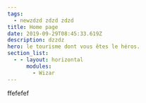 ```yaml
---
tags:
  - newzdzd zdzd zdzd
title: Home page
date: 2019-09-29T08:45:33.619Z
description: dzzdz
hero: le tourisme dont vous êtes le héros.
section_list:
  - - layout: horizontal
      modules:
        - Wizar
---
```

ffefefef
